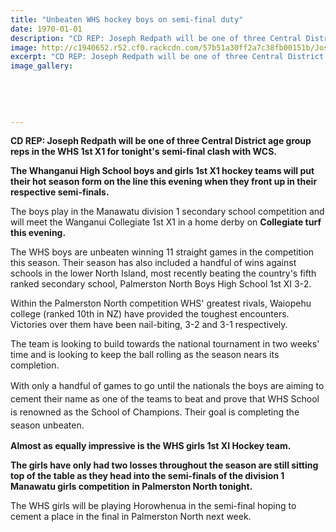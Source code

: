 ```yaml
---
title: "Unbeaten WHS hockey boys on semi-final duty"
date: 1970-01-01
description: "CD REP: Joseph Redpath will be one of three Central District age group reps in the WHS 1st X1 for tonight's semi-final clash with WCS, Wanganui Chronicle article on 17/8/16..."
image: http://c1940652.r52.cf0.rackcdn.com/57b51a30ff2a7c38fb00151b/Joseph-Redpath-WHS-vs-WCS-aug-17-2016.jpg
excerpt: "CD REP: Joseph Redpath will be one of three Central District age group reps in the WHS 1st X1 for tonight's semi-final clash with WCS."
image_gallery:
    
    
    
    
    
---
```


<p><strong>CD REP: Joseph Redpath will be one of three Central District age group reps in the WHS 1st X1 for tonight's semi-final clash with WCS.</strong></p>
<p><strong>The Whanganui High School boys and girls 1st X1 hockey teams will put their hot season form on the line this evening when they front up in their respective semi-finals.</strong></p>
<p>The boys play in the Manawatu division 1 secondary school competition and will meet the Wanganui Collegiate 1st X1 in a home derby on <strong>Collegiate turf this evening.</strong></p>
<p>The WHS boys are unbeaten winning 11 straight games in the competition this season. Their season has also included a handful of wins against schools in the lower North Island, most recently beating the country's fifth ranked secondary school, Palmerston North Boys High School 1st XI 3-2.</p>
<p>Within the Palmerston North competition WHS' greatest rivals, Waiopehu college (ranked 10th in NZ) have provided the toughest encounters. Victories over them have been nail-biting, 3-2 and 3-1 respectively.</p>
<p>The team is looking to build towards the national tournament in two weeks' time and is looking to keep the ball rolling as the season nears its completion.</p>
<p><span style="line-height: 1.5;">With only a handful of games to go until the nationals the boys are aiming to cement their name as one of the teams to beat and prove that WHS School is renowned as the School of Champions. Their goal is completing the season unbeaten.</span></p>
<p><strong>Almost as equally impressive is the WHS girls 1st XI Hockey team.</strong></p>
<p><strong>The girls have only had two losses throughout the season are still sitting top of the table as they head into the semi-finals of the division 1 Manawatu girls competition</strong> <strong>in Palmerston North tonight.</strong></p>
<p>The WHS girls will be playing Horowhenua in the semi-final hoping to cement a place in the final in Palmerston North next week.</p>

